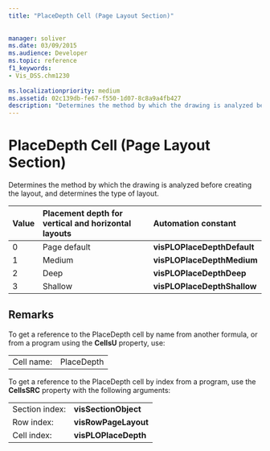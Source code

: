 ```yaml
---
title: "PlaceDepth Cell (Page Layout Section)"
 
 
manager: soliver
ms.date: 03/09/2015
ms.audience: Developer
ms.topic: reference
f1_keywords:
- Vis_DSS.chm1230
 
ms.localizationpriority: medium
ms.assetid: 02c139db-fe67-f550-1d07-8c8a9a4fb427
description: "Determines the method by which the drawing is analyzed before creating the layout, and determines the type of layout."
---
```


# PlaceDepth Cell (Page Layout Section)

Determines the method by which the drawing is analyzed before creating the layout, and determines the type of layout.
  
|**Value**|**Placement depth for vertical and horizontal layouts**|**Automation constant**|
|:-----|:-----|:-----|
| 0  <br/> | Page default  <br/> |**visPLOPlaceDepthDefault** <br/> |
| 1  <br/> | Medium  <br/> |**visPLOPlaceDepthMedium** <br/> |
| 2  <br/> | Deep  <br/> |**visPLOPlaceDepthDeep** <br/> |
| 3  <br/> | Shallow  <br/> |**visPLOPlaceDepthShallow** <br/> |
   
## Remarks

To get a reference to the PlaceDepth cell by name from another formula, or from a program using the **CellsU** property, use: 
  
|||
|:-----|:-----|
| Cell name:  <br/> | PlaceDepth  <br/> |
   
To get a reference to the PlaceDepth cell by index from a program, use the **CellsSRC** property with the following arguments: 
  
|||
|:-----|:-----|
| Section index:  <br/> |**visSectionObject** <br/> |
| Row index:  <br/> |**visRowPageLayout** <br/> |
| Cell index:  <br/> |**visPLOPlaceDepth** <br/> |
   

